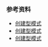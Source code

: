 




### 参考资料

- [创建型模式](https://juejin.cn/post/7043951828144226341)
- [创建型模式](https://juejin.cn/post/7043951828144226341)
- [创建型模式](https://juejin.cn/post/7043951828144226341)
